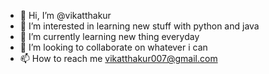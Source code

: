 - 👋 Hi, I’m @vikatthakur
- 👀 I’m interested in learning new stuff with python and java
- 🌱 I’m currently learning new thing everyday
- 💞️ I’m looking to collaborate on whatever i can
- 📫 How to reach me vikatthakur007@gmail.com

<!---
vikatthakur/vikatthakur is a ✨ special ✨ repository because its `README.md` (this file) appears on your GitHub profile.
You can click the Preview link to take a look at your changes.
--->
